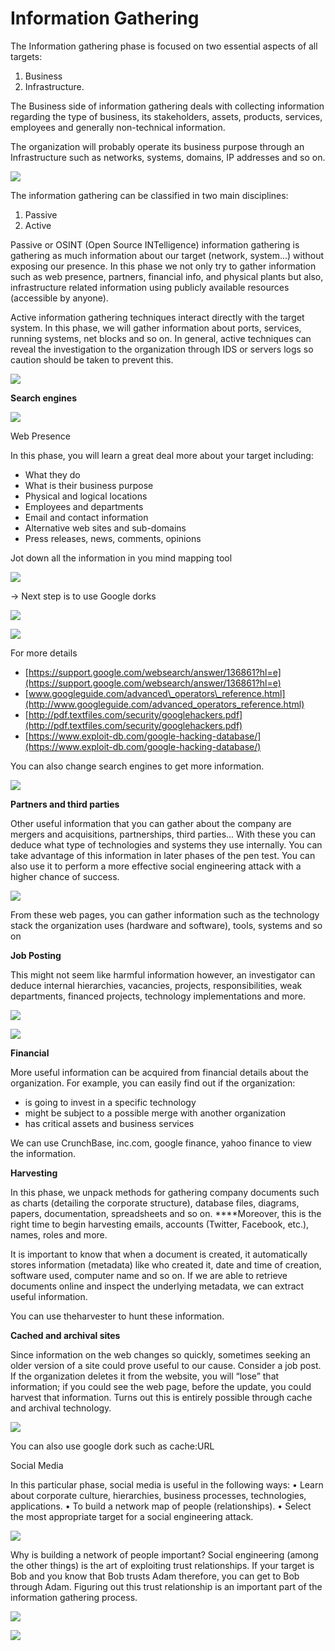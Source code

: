 # Information Gathering

The Information gathering phase is focused on two essential aspects of all targets: 

1. Business
2. Infrastructure.

The Business side of information gathering deals with collecting information regarding the type of business, its stakeholders, assets, products, services, employees and generally non-technical information.

 The organization will probably operate its business purpose through an Infrastructure such as networks, systems, domains, IP addresses and so on.

![](../.gitbook/assets/image%20%282%29.png)

The information gathering can be classified in two main disciplines:

1. Passive
2. Active

Passive or OSINT \(Open Source INTelligence\) information gathering is gathering as much information about our target \(network, system...\) without exposing our presence. In this phase we not only try to gather information such as web presence, partners, financial info, and physical plants but also, infrastructure related information using publicly available resources \(accessible by anyone\).

Active information gathering techniques interact directly with the target system. In this phase, we will gather information about ports, services, running systems, net blocks and so on. In general, active techniques can reveal the investigation to the organization through IDS or servers logs so caution should be taken to prevent this.

![](../.gitbook/assets/image%20%2883%29.png)

**Search engines**

![](../.gitbook/assets/image%20%2890%29.png)

Web Presence

In this phase, you will learn a great deal more about your target including:

* What they do
* What is their business purpose
* Physical and logical locations
* Employees and departments
* Email and contact information
* Alternative web sites and sub-domains
* Press releases, news, comments, opinions

Jot down all the information in you mind mapping tool

![](../.gitbook/assets/image%20%2884%29.png)

-&gt; Next step is to use Google dorks

![](../.gitbook/assets/image%20%2887%29.png)

![](../.gitbook/assets/image%20%2880%29.png)

For more details

* [https://support.google.com/websearch/answer/136861?hl=e](https://support.google.com/websearch/answer/136861?hl=e)
* [www.googleguide.com/advanced\_operators\_reference.html](http://www.googleguide.com/advanced_operators_reference.html)
* [http://pdf.textfiles.com/security/googlehackers.pdf](http://pdf.textfiles.com/security/googlehackers.pdf) 
* [https://www.exploit-db.com/google-hacking-database/](https://www.exploit-db.com/google-hacking-database/)

You can also change search engines to get more information.

![](../.gitbook/assets/image%20%2889%29.png)

**Partners and third parties**

Other useful information that you can gather about the company are mergers and acquisitions, partnerships, third parties... With these you can deduce what type of technologies and systems they use internally. You can take advantage of this information in later phases of the pen test. You can also use it to perform a more effective social engineering attack with a higher chance of success.

![](../.gitbook/assets/image%20%2891%29.png)

From these web pages, you can gather information such as the technology stack the organization uses \(hardware and software\), tools, systems and so on

**Job Posting**

This might not seem like harmful information however, an investigator can deduce internal hierarchies, vacancies, projects, responsibilities, weak departments, financed projects, technology implementations and more.

![](../.gitbook/assets/image%20%2878%29.png)

![](../.gitbook/assets/image%20%2886%29.png)

**Financial**

More useful information can be acquired from financial details about the organization. For example, you can easily find out if the organization:

* is going to invest in a specific technology 
* might be subject to a possible merge with another organization
* has critical assets and business services

We can use CrunchBase, inc.com, google finance, yahoo finance to view the information.

**Harvesting**

In this phase, we unpack methods for gathering company documents such as charts \(detailing the corporate structure\), database files, diagrams, papers, documentation, spreadsheets and so on. ****Moreover, this is the right time to begin harvesting emails, accounts \(Twitter, Facebook, etc.\), names, roles and more.

It is important to know that when a document is created, it automatically stores information \(metadata\) like who created it, date and time of creation, software used, computer name and so on. If we are able to retrieve documents online and inspect the underlying metadata, we can extract useful information.

You can use theharvester to hunt these information.

**Cached and archival sites**

Since information on the web changes so quickly, sometimes seeking an older version of a site could prove useful to our cause. Consider a job post. If the organization deletes it from the website, you will “lose” that information; if you could see the web page, before the update, you could harvest that information. Turns out this is entirely possible through cache and archival technology.

![](../.gitbook/assets/image%20%2881%29.png)

You can also use google dork such as cache:URL

Social Media

In this particular phase, social media is useful in the following ways: • Learn about corporate culture, hierarchies, business processes, technologies, applications. • To build a network map of people \(relationships\). • Select the most appropriate target for a social engineering attack.

![](../.gitbook/assets/image%20%2879%29.png)

Why is building a network of people important? Social engineering \(among the other things\) is the art of exploiting trust relationships. If your target is Bob and you know that Bob trusts Adam therefore, you can get to Bob through Adam. Figuring out this trust relationship is an important part of the information gathering process.

![](../.gitbook/assets/image%20%2892%29.png)

![](../.gitbook/assets/image%20%2893%29.png)





